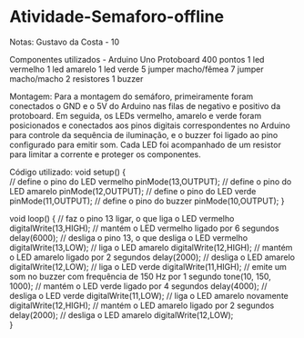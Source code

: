 # Atividade-Semaforo-offline
Notas:
Gustavo da Costa - 10


Componentes utilizados -
Arduino Uno
Protoboard 400 pontos
1 led vermelho
1 led amarelo
1 led verde
5 jumper macho/fêmea
7 jumper macho/macho
2 resistores
1 buzzer

Montagem:
Para a montagem do semáforo, primeiramente foram conectados o GND e o 5V do Arduino nas filas de negativo e positivo da protoboard. Em seguida, os LEDs vermelho, amarelo e verde foram posicionados e conectados aos pinos digitais correspondentes no Arduino para controle da sequência de iluminação, e o buzzer foi ligado ao pino configurado para emitir som. Cada LED foi acompanhado de um resistor para limitar a corrente e proteger os componentes.

Código utilizado:
void setup() {  
    // define o pino do LED vermelho
    pinMode(13,OUTPUT);
    // define o pino do LED amarelo
    pinMode(12,OUTPUT);
    // define o pino do LED verde
    pinMode(11,OUTPUT);
    // define o pino do buzzer
    pinMode(10,OUTPUT);
}

void loop() {
  // faz o pino 13 ligar, o que liga o LED vermelho
  digitalWrite(13,HIGH);
  // mantém o LED vermelho ligado por 6 segundos
  delay(6000);
  // desliga o pino 13, o que desliga o LED vermelho
  digitalWrite(13,LOW);
  // liga o LED amarelo
  digitalWrite(12,HIGH);
  // mantém o LED amarelo ligado por 2 segundos
  delay(2000);
  // desliga o LED amarelo
  digitalWrite(12,LOW);
  // liga o LED verde
  digitalWrite(11,HIGH);
  // emite um som no buzzer com frequência de 150 Hz por 1 segundo
  tone(10, 150, 1000);
  // mantém o LED verde ligado por 4 segundos
  delay(4000);
  // desliga o LED verde
  digitalWrite(11,LOW);
  // liga o LED amarelo novamente
  digitalWrite(12,HIGH);
  // mantém o LED amarelo ligado por 2 segundos
  delay(2000);
  // desliga o LED amarelo
  digitalWrite(12,LOW);  
}
